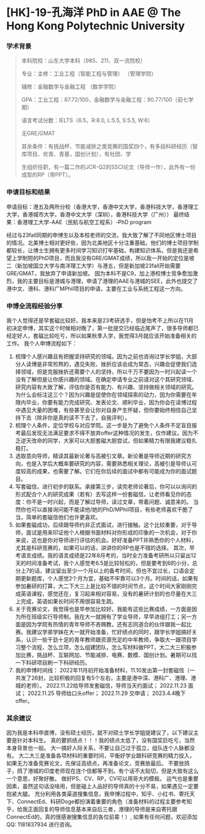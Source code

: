 # [HK]-19-孔海洋 PhD in AAE @ The Hong Kong Polytechnic University
### 学术背景
> 本科院校：山东大学本科（985、211、双一流院校）
>
> 专业：主修：工业工程（智能工程与管理） （管理学院）
>
> 辅修：金融数学与金融工程 （数学学院）
>
> GPA：工业工程：87.72/100，金融数学与金融工程：90.77/100（前七学期）
>
> 语言考试分数：IELTS（6.5，R:8.0, L:5.5, S:5.5, W:6）
>
> 无GRE/GMAT
>
> 其余条件：有挑战杯、节能减排之类竞赛的国奖四个，有多段科研经历（智库项目、优青、青基，国创计划），有社团、学
>
> 生组织任职，有一篇二作的JCR-Q2的SSCI论文（导师一作），此外有一份成型的RP（带PPT）。

### 申请目标和结果
申请目标：港五及两所分校（香港大学，香港中文大学，香港科技大学，香港理工大学，香港城市大学，香港中文大学（深圳），香港科技大学（广州））
最终结果：香港理工大学-AAE（民航与航空工程系）-PhD program

经过与23fall同期的申博生以及本校老师的交流，我大致了解了不同地区博士项目的情况。北美博士相对更好些，因为北美地区十分注重基础，他们的博士项目学制都较长，让博士生拥有更多时间学习知识打牢基础，构建知识体系。但是我还是希望上学制短的PhD项目，而且我没有GRE/GMAT成绩，所以我一开始的定位是坡二（新加坡国立大学与南洋理工大学）与港五，但是新加坡23fall开始需要GRE/GMAT，我放弃了申请新加坡。
因为本科不是C9，加上港校博士竞争愈加激烈，我的主要目标是港城与港理，申请了港理的AAE与港城的SEE，此外也提交了港中文、港科、港科广MPhil项目的申请，主要在工业与系统工程这一方向。

### 申博全流程经验分享
我个人觉得还是早套磁比较好。我本来是23考研选手，但是怕考不上所以在11月初决定申博，其实这个时候相对晚了，第一批提交已经临近尾声了，很多导师都已经定好人，套磁比较吃亏，所以如果秋季入学，我觉得3月就应该开始准备相关的工作。
我个人申博流程如下：
1. 梳理个人感兴趣且有把握坚持研究的领域。因为之前也咨询过学长学姐，大部分人读博是非常煎熬的，遇见失败、挫折应该会成为常态，兴趣会促使我们选择领域，但是克服挫折还需要个人的坚持，所以千万不要因为一时兴起读一个没有了解但是让你感兴趣的领域。在确定申请专业之前请对这个其研究领域、研究内容有大致了解，评估你是否有能力、有兴趣、坚持做相关领域的研究。
为什么会标注这三个？因为兴趣是促使你在领域探索的动力，因为你需要在年限内毕业，你要有能力完成研究、发表论文、顺利毕业，因为你会在读博过程中遇见大量的困难，有些甚至会让你对自身产生怀疑，但你要始终相信自己坚持下去（除非你是真的读不下去了，自我评判）。
2. 梳理个人条件，定位学校与对应学院。这一步是为了避免个人条件不足盲目报考最后发现无法满足要求不得不放弃offer这种情况的发生，仅作建议。因为不乏逆天改命的同学，大家可以大胆套磁大胆尝试，但如果精力有限我建议稳扎稳打。
3. 选取意向导师，精读其最新论著与高被引文章。新论著是导师近期的研究方向，也是入学后大概率要研究的内容，需要熟悉相关理论，高被引是导师认可度较高的成果，也需要了解。它们在你后续的面试中都有可能成为你的面试题目。
4. 写套磁信，进行初步的联系。承接第三步，读完老师论著后，你可以以询问的形式配合个人的研究成果（若有）去写这样一份套磁信，让老师看见你的态度：你不是一时兴起，而是了解过导师，读过文章，带着问题、诚意来的。
当然你也可以直接询问能不能读他/她的PhD/MPhil项目，有些老师喜欢干脆了当，简单的套磁信他们也许更喜欢。
5. 如果套磁成功，后续跟导师约非正式面试，进行接触。这个比较重要，对于导师，面试是用来印证他个人根据书面材料对你形成的印象的一次机会，对于你来说，这也是你对导师进行评估的机会。好好准备PPT并熟悉你的个人材料，尤其是科研竞赛的，如果可以的话，讲讲你的RP也是不错的选择。
其次，早考语言成绩。我的语言成绩是22年8月考的，当时全力准备考研所以只留出12天的时间准备考试，我个人感觉考6.5是比较轻松的，但是要考到6的小分，总分上7的话，建议留出至少一个月以上的备考时间，但也不宜过长，口语会定期更新题库，个人感觉2个月为宜，基础不牢靠可以3个月。时间的话，如果有参加暑研的打算，大二下大三上是比较不错的时间节点，这个时间大家刚刚完成英语课程，感觉还在，复习起来相对容易，没有的暑研计划的也尽量在大三上完成，英语如果长时间不用很容易生疏。
6. 关于竞赛论文，我觉得也是早参加比较好。我能有这些比赛成绩，一方面是因为所在班级实行导师制，我在大一就拥有了学业导师，早早进组打工；另一方面是因为学院有热情的青年导师不吝赐教，还有志同道合的伙伴跟我一起比赛。我建议学弟学妹在大一就开始准备，忙好绩点的同时，跟学长学姐搞好关系，认识一些干劲十足的青年教师跟资源充足的中年教师，争取大一跟项目学习整个流程，怎么立项，怎么组建团队，怎么写材料做PPT，大二大三积极参加比赛，挑战杯、互联网加、节能减排、电赛、数模、国创计划。暑期可以找一下科研项目刷一下科研经历。
7. 我的申博时间线：
2022年11月初开始准备材料，11.10发出第一封套磁信（一共发了26封，比较积极的回复有5个左右，主要是港中深、港科广、港理、港城的老师）。
2022.11.22给导师发套磁信，导师当天约面试；
2022.11.23 面试；
2022.11.25 导师给口头offer；
2022.11.29 交申请；
2023.4.4晚下offer。

### 其余建议
因为我是本科申直博，没有硕士经历，就不对硕士学长学姐提建议了，以下建议主要是针对本科生。
真的要抓绩点！！！我的绩点太低了，没有国奖巨吃亏，当然本身背景也一般。
大一搞好人际关系，不要让自己过于孤立，组队连个人脉都没有。
大二大三是准备各项材料的重要时间，平衡好学业跟科研竞赛的精力投入，如果无力准备竞赛论文，先保证高绩点，再准备论文，竞赛放最后。
不要放鸽子，鸽了港城的印度老师现在连个信都等不到。有个话不太贴切，但是大致有这么一个意思，好聚好散。
做好PS、CV、RP，CV可以用哥大的模板。
运气也是重要因素，虽然这句话没啥用，但是碰上人品好的导师真的十分不易，如果遇见一定要抱紧大腿。
充分利用各类渠道搜集信息，我申博过程中，知乎、小红书、寄托天下、ConnectEd、科研Doge都扮演着重要的角色（准备材料的过程主要参考知乎，给我正面回复的导师信息基本来自后三者，港理的导师是来自寄托跟ConnectEd的，真的很感谢搜集信息的各位前辈！）, 如果有任何问题，欢迎添加QQ: 1181837934 进行咨询。


